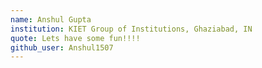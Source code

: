 ```yaml
---
name: Anshul Gupta
institution: KIET Group of Institutions, Ghaziabad, IN
quote: Lets have some fun!!!!
github_user: Anshul1507
---
```

